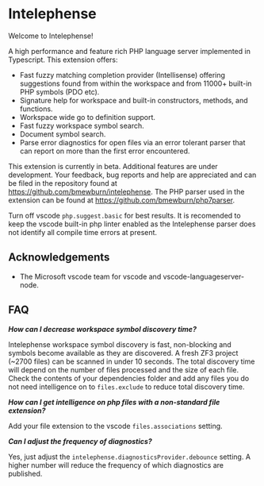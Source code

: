 # Intelephense

Welcome to Intelephense! 

A high performance and feature rich PHP language server implemented in Typescript. This extension offers:

* Fast fuzzy matching completion provider (Intellisense) offering suggestions found from within the workspace and from 11000+ built-in PHP symbols (PDO etc).
* Signature help for workspace and built-in constructors, methods, and functions.
* Workspace wide go to definition support.
* Fast fuzzy workspace symbol search.
* Document symbol search.
* Parse error diagnostics for open files via an error tolerant parser that can report on more than the first error encountered.

This extension is currently in beta. Additional features are under development. Your feedback, bug reports and help are appreciated and can be filed in the repository found at https://github.com/bmewburn/intelephense. The PHP parser used in the extension can be found at https://github.com/bmewburn/php7parser. 

Turn off vscode `php.suggest.basic` for best results. It is recomended to keep the vscode built-in php linter enabled as the Intelephense parser does not identify all compile time errors at present.

## Acknowledgements

* The Microsoft vscode team for vscode and vscode-languageserver-node.

## FAQ

_**How can I decrease workspace symbol discovery time?**_

Intelephense workspace symbol discovery is fast, non-blocking and symbols become available as they are discovered. A fresh ZF3 project (~2700 files) can be scanned in under 10 seconds. The total discovery time will depend on the number of files processed and the size of each file. Check the contents of your dependencies folder and add any files you do not need intelligence on to `files.exclude` to reduce total discovery time.

_**How can I get intelligence on php files with a non-standard file extension?**_

Add your file extension to the vscode `files.associations` setting.

_**Can I adjust the frequency of diagnostics?**_

Yes, just adjust the `intelephense.diagnosticsProvider.debounce` setting. A higher number will reduce the frequency of which diagnostics are published. 



